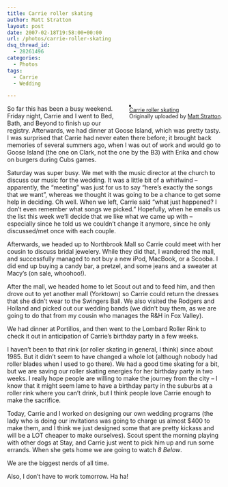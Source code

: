 ```yaml
---
title: Carrie roller skating
author: Matt Stratton
layout: post
date: 2007-02-18T19:58:00+00:00
url: /photos/carrie-roller-skating
dsq_thread_id:
  - 28261496
categories:
  - Photos
tags:
  - Carrie
  - Wedding

---
```

<div style="float:right;margin-left:10px;margin-bottom:10px;">
  <a title="photo sharing" href="https://www.flickr.com/photos/mugsy/393538262/"><img style="border:solid 2px #000000;" src="https://farm1.static.flickr.com/147/393538262_e563eb078f_m.jpg" alt="" /></a><br /> <span style="font-size:.9em;margin-top:0;"> <a href="https://www.flickr.com/photos/mugsy/393538262/">Carrie roller skating</a><br /> Originally uploaded by <a href="https://www.flickr.com/people/mugsy/">Matt Stratton</a>. </span>
</div>

So far this has been a busy weekend. Friday night, Carrie and I went to Bed, Bath, and Beyond to finish up our registry. Afterwards, we had dinner at Goose Island, which was pretty tasty. I was surprised that Carrie had never eaten there before; it brought back memories of several summers ago, when I was out of work and would go to Goose Island (the one on Clark, not the one by the B3) with Erika and chow on burgers during Cubs games.

Saturday was super busy. We met with the music director at the church to discuss our music for the wedding. It was a little bit of a whirlwind &#8211; apparently, the &#8220;meeting&#8221; was just for us to say &#8220;here&#8217;s exactly the songs that we want&#8221;, whereas we thought it was going to be a chance to get some help in deciding. Oh well. When we left, Carrie said &#8220;what just happened? I don&#8217;t even remember what songs we picked.&#8221; Hopefully, when he emails us the list this week we&#8217;ll decide that we like what we came up with &#8211; especially since he told us we couldn&#8217;t change it anymore, since he only discussed/met once with each couple.

Afterwards, we headed up to Northbrook Mall so Carrie could meet with her cousin to discuss bridal jewelery. While they did that, I wandered the mall, and successfully managed to not buy a new iPod, MacBook, or a Scooba. I did end up buying a candy bar, a pretzel, and some jeans and a sweater at Macy&#8217;s (on sale, whoohoo!).

After the mall, we headed home to let Scout out and to feed him, and then drove out to yet another mall (Yorktown) so Carrie could return the dresses that she didn&#8217;t wear to the Swingers Ball. We also visited the Rodgers and Holland and picked out our wedding bands (we didn&#8217;t buy them, as we are going to do that from my cousin who manages the R&H in Fox Valley).

We had dinner at Portillos, and then went to the Lombard Roller Rink to check it out in anticipation of Carrie&#8217;s birthday party in a few weeks.

I haven&#8217;t been to that rink (or roller skating in general, I think) since about 1985. But it didn&#8217;t seem to have changed a whole lot (although nobody had roller blades when I used to go there). We had a good time skating for a bit, but we are saving our roller skating energies for her birthday party in two weeks. I really hope people are willing to make the journey from the city &#8211; I know that it might seem lame to have a birthday party in the suburbs at a roller rink where you can&#8217;t drink, but I think people love Carrie enough to make the sacrifice.

Today, Carrie and I worked on designing our own wedding programs (the lady who is doing our invitations was going to charge us almost $400 to make them, and I think we just designed some that are pretty kickass and will be a LOT cheaper to make ourselves). Scout spent the morning playing with other dogs at Stay, and Carrie just went to pick him up and run some errands. When she gets home we are going to watch _8 Below_.

We are the biggest nerds of all time.

Also, I don&#8217;t have to work tomorrow. Ha ha!